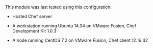 This module  was last tested using this configuration:

* Hosted Chef server

* A workstation running Ubuntu 14.04 on VMware Fusion, Chef Development Kit 1.0.3

* A node running CentOS 7.2 on VMware Fusion, Chef client 12.16.42
